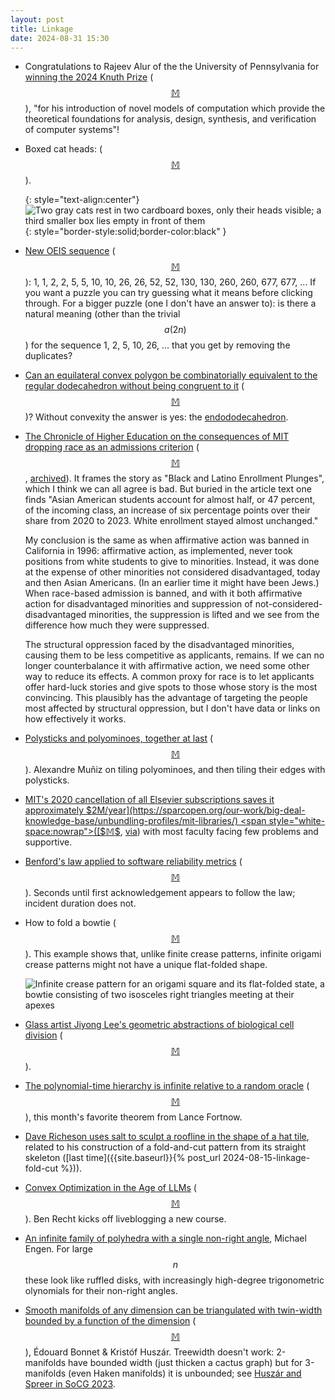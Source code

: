```yaml
---
layout: post
title: Linkage
date: 2024-08-31 15:30
---
```

* Congratulations to Rajeev Alur of the the University of Pennsylvania for [winning the 2024 Knuth Prize](https://www.sigact.org/prizes/knuth/citation2024.html) <span style="white-space:nowrap">([$$\mathbb{M}$$](https://mathstodon.xyz/@11011110/112970262010444370)),</span> "for his introduction of novel models of computation which provide the theoretical foundations for analysis, design, synthesis, and verification of computer systems"!

* Boxed cat heads: <span style="white-space:nowrap">([$$\mathbb{M}$$](https://mathstodon.xyz/@11011110/112975837957399963)).</span>

  {: style="text-align:center"}
![Two gray cats rest in two cardboard boxes, only their heads visible; a third smaller box lies empty in front of them](https://www.ics.uci.edu/~eppstein/pix/bch/BoxedCatHeads-m.jpg){: style="border-style:solid;border-color:black" }

* [New OEIS sequence](https://oeis.org/A375492) <span style="white-space:nowrap">([$$\mathbb{M}$$](https://mathstodon.xyz/@11011110/112980759698287845)):</span> 1, 1, 2, 2, 5, 5, 10, 10, 26, 26, 52, 52, 130, 130, 260, 260, 677, 677, ... If you want a puzzle you can try guessing what it means before clicking through. For a bigger puzzle (one I don't have an answer to): is there a natural meaning (other than the trivial $$a(2n)$$) for the sequence 1, 2, 5, 10, 26, ... that you get by removing the duplicates?

* [Can an equilateral convex polygon be combinatorially equivalent to the regular dodecahedron without being congruent to it](https://mathoverflow.net/questions/434771/is-the-dodecahedron-flexible-as-a-polytope-with-fixed-edge-lengths) <span style="white-space:nowrap">([$$\mathbb{M}$$](https://mathstodon.xyz/@Ianagol/112995681403805836))?</span> Without convexity the answer is yes: the [endododecahedron](https://mathworld.wolfram.com/Endododecahedron.html).

* [The Chronicle of Higher Education on the consequences of MIT dropping race as an admissions criterion](https://www.chronicle.com/article/after-ban-on-race-conscious-admissions-mits-black-and-latino-enrollment-plunges) <span style="white-space:nowrap">([$$\mathbb{M}$$](https://mathstodon.xyz/@11011110/113003040828033888),</span> [archived](https://archive.is/08vKT)). It frames the story as "Black and Latino Enrollment Plunges", which I think we can all agree is bad. But buried in the article text one finds "Asian American students account for almost half, or 47 percent, of the incoming class, an increase of six percentage points over their share from 2020 to 2023. White enrollment stayed almost unchanged."

  My conclusion is the same as when affirmative action was banned in California in 1996: affirmative action, as implemented, never took positions from white students to give to minorities. Instead, it was done at the expense of other minorities not considered disadvantaged, today and then Asian Americans. (In an earlier time it might have been Jews.) When race-based admission is banned, and with it both affirmative action for disadvantaged minorities and suppression of not-considered-disadvantaged minorities, the suppression is lifted and we see from the difference how much they were suppressed.

  The structural oppression faced by the disadvantaged minorities, causing them to be less competitive as applicants, remains. If we can no longer counterbalance it with affirmative action, we need some other way to reduce its effects. A common proxy for race is to let applicants offer hard-luck stories and give spots to those whose story is the most convincing. This plausibly has the advantage of targeting the people most affected by structural oppression, but I don't have data or links on how effectively it works.

* [Polysticks and polyominoes, together at last](https://puzzlezapper.com/blog/2024/08/polysticks-and-polyominoes-together-at-last/) <span style="white-space:nowrap">([$$\mathbb{M}$$](https://mathstodon.xyz/@two_star/112964160529084176)).</span> Alexandre Muñiz on tiling polyominoes, and then tiling their edges with polysticks.

* [MIT's 2020 cancellation of all Elsevier subscriptions saves it approximately $2M/year](https://sparcopen.org/our-work/big-deal-knowledge-base/unbundling-profiles/mit-libraries/) <span style="white-space:nowrap">([$$\mathbb{M}$$](https://mathstodon.xyz/@11011110/113014565047708728),</span> [via](https://www.metafilter.com/205114/Overwhelmingly-positive)) with most faculty facing few problems and supportive.

* [Benford's law applied to software reliability metrics](https://blog.relyabilit.ie/detecting-disturbance-incidents-and-benfords-law/) <span style="white-space:nowrap">([$$\mathbb{M}$$](https://mathstodon.xyz/@j2kun/112972592472387332)).</span> Seconds until first acknowledgement appears to follow the law; incident duration does not.

* How to fold a bowtie <span style="white-space:nowrap">([$$\mathbb{M}$$](https://mathstodon.xyz/@11011110/113021202904701402)).</span> This example shows that, unlike finite crease patterns, infinite origami crease patterns might not have a unique flat-folded shape.

  ![Infinite crease pattern for an origami square and its flat-folded state, a bowtie consisting of two isosceles right triangles meeting at their apexes]({{site.baseurl}}/assets/2024/bowtie.svg)

* [Glass artist Jiyong Lee's geometric abstractions of biological cell division](https://www.thisiscolossal.com/2024/08/jiyong-lee-segmention/) <span style="white-space:nowrap">([$$\mathbb{M}$$](https://mastodon.art/@colossal/112995194613801790)).</span>

* [The polynomial-time hierarchy is infinite relative to a random oracle](https://blog.computationalcomplexity.org/2024/08/favorite-theorems-random-oracles.html) <span style="white-space:nowrap">([$$\mathbb{M}$$](https://fediscience.org/@fortnow/112960544783260499)),</span> this month's favorite theorem from Lance Fortnow.

* [Dave Richeson uses salt to sculpt a roofline in the shape of a hat tile](https://mathstodon.xyz/@divbyzero/112991283100093246), related to his construction of a fold-and-cut pattern from its straight skeleton ([last time]({{site.baseurl}}{% post_url 2024-08-15-linkage-fold-cut %})).

* [Convex Optimization in the Age of LLMs](https://www.argmin.net/p/convex-optimization-in-the-age-of) <span style="white-space:nowrap">([$$\mathbb{M}$$](https://mathstodon.xyz/@cstheory/113045946505137285)).</span> Ben Recht kicks off liveblogging a new course.

* [An infinite family of polyhedra with a single non-right angle](https://mastodon.social/@mengen/113029152659979320), Michael Engen. For large $$n$$ these look like ruffled disks, with increasingly high-degree trigonometric olynomials for their non-right angles.

* [Smooth manifolds of any dimension can be triangulated with twin-width bounded by a function of the dimension](https://arxiv.org/abs/2407.10174) <span style="white-space:nowrap">([$$\mathbb{M}$$](https://mathstodon.xyz/@11011110/113058484992957147)),</span> Édouard Bonnet & Kristóf Huszár. Treewidth doesn't work: 2-manifolds have bounded width (just thicken a cactus graph) but for 3-manifolds (even Haken manifolds) it is unbounded; see [Huszár and Spreer in SoCG 2023](https://doi.org/10.4230/LIPIcs.SoCG.2023.42).